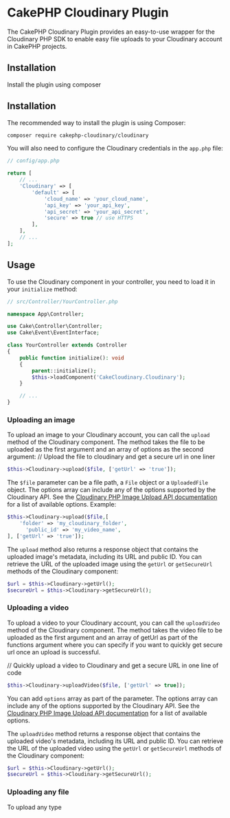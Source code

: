 # CakePHP Cloudinary Plugin

The CakePHP Cloudinary Plugin provides an easy-to-use wrapper for the Cloudinary PHP SDK to enable easy file uploads to your Cloudinary account in CakePHP projects.

## Installation

Install the plugin using composer
## Installation

The recommended way to install the plugin is using Composer:

```bash
composer require cakephp-cloudinary/cloudinary
```

You will also need to configure the Cloudinary credentials in the `app.php` file:

```php
// config/app.php

return [
    // ...
    'Cloudinary' => [
        'default' => [
            'cloud_name' => 'your_cloud_name',
            'api_key' => 'your_api_key',
            'api_secret' => 'your_api_secret',
            'secure' => true // use HTTPS
        ],
    ],
    // ...
];
```

## Usage

To use the Cloudinary component in your controller, you need to load it in your `initialize` method:

```php
// src/Controller/YourController.php

namespace App\Controller;

use Cake\Controller\Controller;
use Cake\Event\EventInterface;

class YourController extends Controller
{
    public function initialize(): void
    {
        parent::initialize();
        $this->loadComponent('CakeCloudinary.Cloudinary');
    }

    // ...
}
```

### Uploading an image

To upload an image to your Cloudinary account, you can call the `upload` method of the Cloudinary component. The method takes the file to be uploaded as the first argument and an array of options as the second argument:
// Upload the file to cloudinary and get a secure url in one liner
```php
$this->Cloudinary->upload($file, ['getUrl' => 'true']);
```
The `$file` parameter can be a file path, a `File` object or a `UploadedFile` object. The options array can include any of the options supported by the Cloudinary API. See the [Cloudinary PHP Image Upload API documentation](https://cloudinary.com/documentation/php_image_and_video_upload#server_side_upload) for a list of available options.
Example: 
```php
$this->Cloudinary->upload($file,[
    'folder' => 'my_cloudinary_folder',
      'public_id' => 'my_video_name',
], ['getUrl' => 'true']);
```
The `upload` method also returns a response object that contains the uploaded image's metadata, including its URL and public ID. You can retrieve the URL of the uploaded image using the `getUrl` or `getSecureUrl` methods of the Cloudinary component:

```php
$url = $this->Cloudinary->getUrl();
$secureUrl = $this->Cloudinary->getSecureUrl();
```

### Uploading a video

To upload a video to your Cloudinary account, you can call the `uploadVideo` method of the Cloudinary component. The method takes the video file to be uploaded as the first argument and an array of getUrl as part of the functions argument where you can specify if you want to quickly get secure url once an upload is successful. 

//  Quickly upload a video to Cloudinary and get a secure URL in one line of code
```php
$this->Cloudinary->uploadVideo($file, ['getUrl' => true]);
```
You can add `options` array as part of the parameter. The options array can include any of the options supported by the Cloudinary API. See the [Cloudinary PHP Image Upload API documentation](https://cloudinary.com/documentation/php_image_and_video_upload#server_side_upload) for a list of available options.

The `uploadVideo` method returns a response object that contains the uploaded video's metadata, including its URL and public ID. You can retrieve the URL of the uploaded video using the `getUrl` or `getSecureUrl` methods of the Cloudinary component:

```php
$url = $this->Cloudinary->getUrl();
$secureUrl = $this->Cloudinary->getSecureUrl();
```

### Uploading any file

To upload any type
